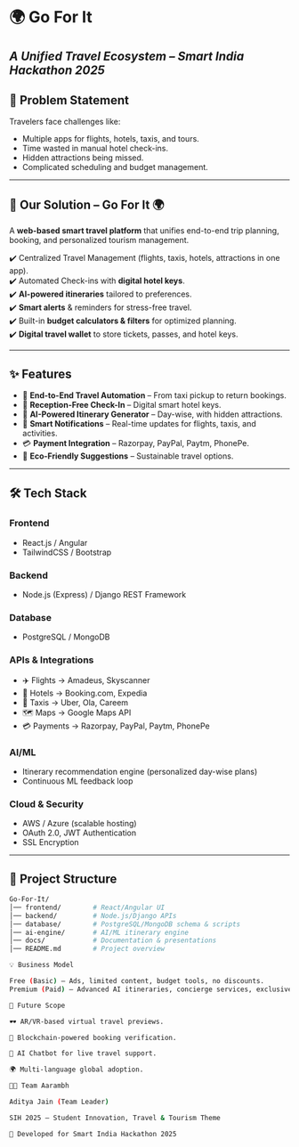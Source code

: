 
# 🌍 Go For It  
*A Unified Travel Ecosystem – Smart India Hackathon 2025*  
---
## 📌 Problem Statement  
Travelers face challenges like:  
- Multiple apps for flights, hotels, taxis, and tours.  
- Time wasted in manual hotel check-ins.  
- Hidden attractions being missed.  
- Complicated scheduling and budget management.  

---

## 🚀 Our Solution – **Go For It 🌍**  
A **web-based smart travel platform** that unifies end-to-end trip planning, booking, and personalized tourism management.  

✔️ Centralized Travel Management (flights, taxis, hotels, attractions in one app).  
✔️ Automated Check-ins with **digital hotel keys**.  
✔️ **AI-powered itineraries** tailored to preferences.  
✔️ **Smart alerts** & reminders for stress-free travel.  
✔️ Built-in **budget calculators & filters** for optimized planning.  
✔️ **Digital travel wallet** to store tickets, passes, and hotel keys.  

---

## ✨ Features  
- 🛫 **End-to-End Travel Automation** – From taxi pickup to return bookings.  
- 🏨 **Reception-Free Check-In** – Digital smart hotel keys.  
- 🤖 **AI-Powered Itinerary Generator** – Day-wise, with hidden attractions.  
- 🔔 **Smart Notifications** – Real-time updates for flights, taxis, and activities.  
- 💳 **Payment Integration** – Razorpay, PayPal, Paytm, PhonePe.  
- 🌱 **Eco-Friendly Suggestions** – Sustainable travel options.  

---

## 🛠️ Tech Stack  

### **Frontend**  
- React.js / Angular  
- TailwindCSS / Bootstrap  

### **Backend**  
- Node.js (Express) / Django REST Framework  

### **Database**  
- PostgreSQL / MongoDB  

### **APIs & Integrations**  
- ✈️ Flights → Amadeus, Skyscanner  
- 🏨 Hotels → Booking.com, Expedia  
- 🚖 Taxis → Uber, Ola, Careem  
- 🗺️ Maps → Google Maps API  
- 💳 Payments → Razorpay, PayPal, Paytm, PhonePe  

### **AI/ML**  
- Itinerary recommendation engine (personalized day-wise plans)  
- Continuous ML feedback loop  

### **Cloud & Security**  
- AWS / Azure (scalable hosting)  
- OAuth 2.0, JWT Authentication  
- SSL Encryption  

---

## 📂 Project Structure  
```bash
Go-For-It/
│── frontend/        # React/Angular UI
│── backend/         # Node.js/Django APIs
│── database/        # PostgreSQL/MongoDB schema & scripts
│── ai-engine/       # AI/ML itinerary engine
│── docs/            # Documentation & presentations
│── README.md        # Project overview

💡 Business Model

Free (Basic) – Ads, limited content, budget tools, no discounts.
Premium (Paid) – Advanced AI itineraries, concierge services, exclusive offers, priority booking & discounts.

🔮 Future Scope

🕶️ AR/VR-based virtual travel previews.

🔗 Blockchain-powered booking verification.

🤖 AI Chatbot for live travel support.

🌍 Multi-language global adoption.

👨‍💻 Team Aarambh

Aditya Jain (Team Leader)

SIH 2025 – Student Innovation, Travel & Tourism Theme

📢 Developed for Smart India Hackathon 2025
